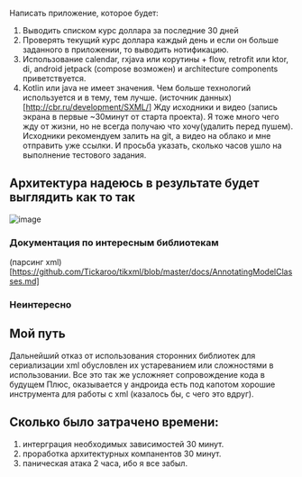 
Написать приложение, которое будет:
1. Выводить списком курс доллара за последние 30 дней
2. Проверять текущий курс доллара каждый день и если он больше заданного в приложении, то выводить нотификацию.
3. Использование calendar, rxjava или корутины + flow, retrofit или ktor, di, android jetpack (compose возможен) и  architecture components приветствуется.
4. Kotlin или java не имеет значения. Чем больше технологий используется и в тему, тем лучше.
(источник данных)[http://cbr.ru/development/SXML/]
Жду исходники и видео (запись экрана в первые ~30минут от старта проекта). Я тоже много чего жду от жизни, но не всегда получаю что хочу(удалить перед пушем).
Исходники рекомендуем залить на git, а видео на облако и мне отправить уже ссылки.
И просьба указать, сколько часов ушло на выполнение тестового задания.

## Архитектура надеюсь в результате будет выглядить как то так
![image](/app/src/main/arсh.png)

### Документация по интересным библиотекам
(парсинг xml)[https://github.com/Tickaroo/tikxml/blob/master/docs/AnnotatingModelClasses.md]

### Неинтересно

## Мой путь
Дальнейший отказ от использования сторонних библиотек для сериализации xml обусловлен их устареванием или 
сложностями в использовании. Все это так же усложняет сопровождение кода в будущем
Плюс, оказывается у андроида есть под капотом хорошие инструмента для работы с xml (казалось бы, с чего это вдруг).

## Сколько было затрачено времени:
1. интерграция необходимых зависимостей 30 минут.
2. проработка архитектурных компанентов 30 минут.
3. паническая атака 2 часа, ибо я все забыл.